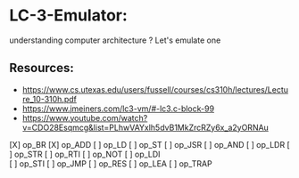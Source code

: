 # LC-3-Emulator:
understanding computer architecture ? Let's emulate one

## Resources:
- https://www.cs.utexas.edu/users/fussell/courses/cs310h/lectures/Lecture_10-310h.pdf
- https://www.jmeiners.com/lc3-vm/#-lc3.c-block-99
- https://www.youtube.com/watch?v=CDO28Esqmcg&list=PLhwVAYxlh5dvB1MkZrcRZy6x_a2yORNAu

[X] op_BR
[X] op_ADD
[ ] op_LD
[ ] op_ST
[ ] op_JSR
[ ] op_AND
[ ] op_LDR
[ ] op_STR
[ ] op_RTI
[ ] op_NOT
[ ] op_LDI	
[ ] op_STI
[ ] op_JMP
[ ] op_RES
[ ] op_LEA
[ ] op_TRAP